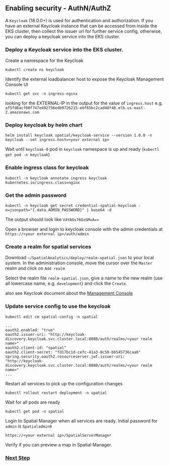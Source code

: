 ## Enabling security - AuthN/AuthZ

A `Keycloak` (18.0.0+) is used for authentication and authorization. If you have an external Keycloak instance that can be accessed from inside the EKS cluster, then collect the issuer url for further service config, otherwise, you can deploy a keycloak service into the EKS cluster.


### Deploy a Keycloak service into the EKS cluster.

Create a namespace for the Keycloak
```
kubectl create ns keycloak
```

Identify the external loadbalancer host to expose the Keycloak Management Console UI
```
kubectl get svc -n ingress-nginx
```

looking for the EXTERNAL-IP in the output for the value of `ingress.host`
e.g. `af5fd6acf60f747e492756edb9726215-e6f65bc2cad48f48.elb.us-east-2.amazonaws.com`

### Deploy keycloak by helm chart
```
helm install keycloak spatial/keycloak-service --version 1.0.0 -n keycloak --set ingress.host=<your external ip>
```
Wait until `keycloak-0` pod in `keycloak` namespace is up and ready (`kubectl get pod -n keycloak`)


### Enable ingress class for keycloak
```
kubectl -n keycloak annotate ingress keycloak kubernetes.io/ingress.class=nginx
```


### Get the admin password
```
kubectl -n keycloak get secret credential-spatial-keycloak -o=jsonpath="{.data.ADMIN_PASSWORD}" | base64 -d
```
The output should look like `V4YAGs76OzGMvA==`
    
Open a browser and login to keycloak console with the admin credentials at
`https://<your external ip>/auth/admin`


### Create a realm for spatial services

Download `~/SpatialAnalytics/deploy/realm-spatial.json` to your local system.
In the administration console, move the cursor over the `Master` realm and click on `Add realm`

Select the realm file `realm-spatial.json`, give a name to the new realm (use all lowercase name, e.g. `development`) and click the `Create`.

also see Keycloak document about the [Management Console](https://www.keycloak.org/docs/latest/server_admin/)


### Update service config to use the keycloak
```
kubectl edit cm spatial-config -n spatial
```

```
...
oauth2.enabled: "true"
oauth2.issuer-uri: "http://keycloak-discovery.keycloak.svc.cluster.local:8080/auth/realms/<your realm name>"
oauth2.client-id: "spatial"
oauth2.client-secret: "fd17bc1d-cefc-41a3-8c50-bb545736caa6"
spring.security.oauth2.resourceserver.jwt.issuer-uri: "http://keycloak-discovery.keycloak.svc.cluster.local:8080/auth/realms/<your realm name>"
...
```

Restart all services to pick up the configuration changes
```
kubectl rollout restart deployment -n spatial
```
Wait for all pods are ready
```
kubectl get pod -n spatial
```

Login to Spatial Manager when all services are ready. Initial password for `admin` is `Spatialadmin0`

`https://<your external ip>/SpatialServerManager`

Verify if you can preview a map in Spatial Manager.

### [Next Step](../deploy-spatial-services.md)